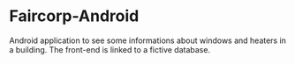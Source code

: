 # Faircorp-Android
Android application to see some informations about windows and heaters in a building.
The front-end is linked to a fictive database.
